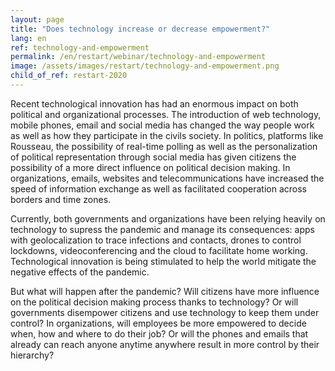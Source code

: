 ```yaml
---
layout: page
title: "Does technology increase or decrease empowerment?"
lang: en
ref: technology-and-empowerment
permalink: /en/restart/webinar/technology-and-empowerment
image: /assets/images/restart/technology-and-empowerment.png
child_of_ref: restart-2020
---
```


Recent technological innovation has had an enormous impact on both political and
organizational processes. The introduction of web technology, mobile phones, email and
social media has changed the way people work as well as how they participate in the civils
society. In politics, platforms like Rousseau, the possibility of real-time polling as well as the
personalization of political representation through social media has given citizens the
possibility of a more direct influence on political decision making. In organizations, emails,
websites and telecommunications have increased the speed of information exchange as
well as facilitated cooperation across borders and time zones.

Currently, both governments and organizations have been relying heavily on technology to
supress the pandemic and manage its consequences: apps with geolocalization to trace
infections and contacts, drones to control lockdowns, videoconferencing and the cloud to
facilitate home working. Technological innovation is being stimulated to help the world
mitigate the negative effects of the pandemic.

But what will happen after the pandemic? Will citizens have more influence on the political
decision making process thanks to technology? Or will governments disempower citizens
and use technology to keep them under control? In organizations, will employees be more
empowered to decide when, how and where to do their job? Or will the phones and emails
that already can reach anyone anytime anywhere result in more control by their hierarchy?
